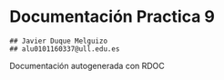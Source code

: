 # Documentación Practica 9
	## Javier Duque Melguizo
	## alu0101160337@ull.edu.es
Documentación autogenerada con RDOC
